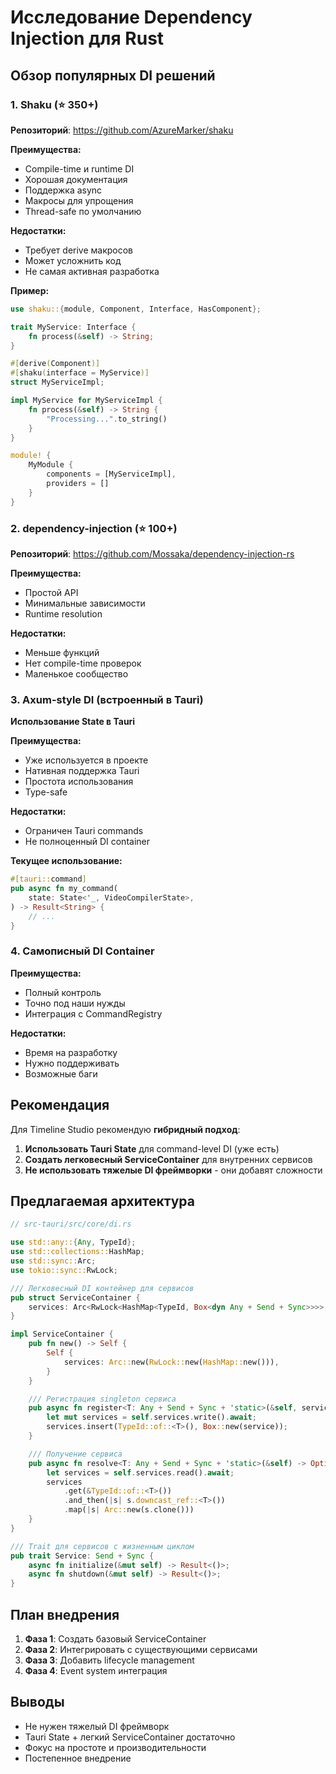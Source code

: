 # Исследование Dependency Injection для Rust

## Обзор популярных DI решений

### 1. **Shaku** (⭐ 350+)
**Репозиторий**: https://github.com/AzureMarker/shaku

**Преимущества:**
- Compile-time и runtime DI
- Хорошая документация
- Поддержка async
- Макросы для упрощения
- Thread-safe по умолчанию

**Недостатки:**
- Требует derive макросов
- Может усложнить код
- Не самая активная разработка

**Пример:**
```rust
use shaku::{module, Component, Interface, HasComponent};

trait MyService: Interface {
    fn process(&self) -> String;
}

#[derive(Component)]
#[shaku(interface = MyService)]
struct MyServiceImpl;

impl MyService for MyServiceImpl {
    fn process(&self) -> String {
        "Processing...".to_string()
    }
}

module! {
    MyModule {
        components = [MyServiceImpl],
        providers = []
    }
}
```

### 2. **dependency-injection** (⭐ 100+)
**Репозиторий**: https://github.com/Mossaka/dependency-injection-rs

**Преимущества:**
- Простой API
- Минимальные зависимости
- Runtime resolution

**Недостатки:**
- Меньше функций
- Нет compile-time проверок
- Маленькое сообщество

### 3. **Axum-style DI** (встроенный в Tauri)
**Использование State<T> в Tauri**

**Преимущества:**
- Уже используется в проекте
- Нативная поддержка Tauri
- Простота использования
- Type-safe

**Недостатки:**
- Ограничен Tauri commands
- Не полноценный DI container

**Текущее использование:**
```rust
#[tauri::command]
pub async fn my_command(
    state: State<'_, VideoCompilerState>,
) -> Result<String> {
    // ...
}
```

### 4. **Самописный DI Container**

**Преимущества:**
- Полный контроль
- Точно под наши нужды
- Интеграция с CommandRegistry

**Недостатки:**
- Время на разработку
- Нужно поддерживать
- Возможные баги

## Рекомендация

Для Timeline Studio рекомендую **гибридный подход**:

1. **Использовать Tauri State** для command-level DI (уже есть)
2. **Создать легковесный ServiceContainer** для внутренних сервисов
3. **Не использовать тяжелые DI фреймворки** - они добавят сложности

## Предлагаемая архитектура

```rust
// src-tauri/src/core/di.rs

use std::any::{Any, TypeId};
use std::collections::HashMap;
use std::sync::Arc;
use tokio::sync::RwLock;

/// Легковесный DI контейнер для сервисов
pub struct ServiceContainer {
    services: Arc<RwLock<HashMap<TypeId, Box<dyn Any + Send + Sync>>>>,
}

impl ServiceContainer {
    pub fn new() -> Self {
        Self {
            services: Arc::new(RwLock::new(HashMap::new())),
        }
    }

    /// Регистрация singleton сервиса
    pub async fn register<T: Any + Send + Sync + 'static>(&self, service: T) {
        let mut services = self.services.write().await;
        services.insert(TypeId::of::<T>(), Box::new(service));
    }

    /// Получение сервиса
    pub async fn resolve<T: Any + Send + Sync + 'static>(&self) -> Option<Arc<T>> {
        let services = self.services.read().await;
        services
            .get(&TypeId::of::<T>())
            .and_then(|s| s.downcast_ref::<T>())
            .map(|s| Arc::new(s.clone()))
    }
}

/// Trait для сервисов с жизненным циклом
pub trait Service: Send + Sync {
    async fn initialize(&mut self) -> Result<()>;
    async fn shutdown(&mut self) -> Result<()>;
}
```

## План внедрения

1. **Фаза 1**: Создать базовый ServiceContainer
2. **Фаза 2**: Интегрировать с существующими сервисами
3. **Фаза 3**: Добавить lifecycle management
4. **Фаза 4**: Event system интеграция

## Выводы

- Не нужен тяжелый DI фреймворк
- Tauri State + легкий ServiceContainer достаточно
- Фокус на простоте и производительности
- Постепенное внедрение